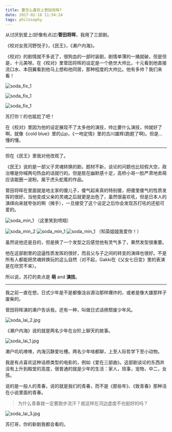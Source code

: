 ```yaml
---
title: 要怎么喜欢上菅田将晖?
date: 2017-02-18 11:54:24
tags: philosophy
---
```


从讨厌到爱上(好像有点过)**菅田将晖**，我用了三部剧。

《校对女孩河野悦子》，《民王》，《濑户内海》。

《校对》的剧情就不多说了，很狗血的一部时装剧，剧情单薄的一捅就破，但是但是，十元美呀。在《校对》里菅田将晖的设定是一个绝世大帅比，十元看到他直接流口水、本田翼看到他马上想和他同居，那种程度的大帅比。他有多帅？我们来看！

![soda_fix_1](/images/talk-about-soda/soda_fix_1.JPG)

![soda_fix_1](/images/talk-about-soda/soda_fix_2.JPG)

![soda_fix_1](/images/talk-about-soda/soda_fix_3.JPG)

苏打你丫的也尴尬了吧！

在《校对》里因为他的设定展现不了太多他的演技，帅比要什么演技，帅就好了啊，就像《cold blue》里的山p，《一吻定情》里的古川雄辉(跑题了啊)。但是...懂的懂。

---

但在《民王》里我对他改观了。

《民王》说的是一部父子灵魂转换的剧，题材不新，谈论的问题也比较假大空，政治哪是你喊两句热血的话就行的。但是胜在幽默感十足，高桥小哥一脸严肃地卖萌应该能圈一波粉。属于虎头蛇尾的作品。

菅田将晖在里面就是地主家的傻儿子，傻气起来真的特别傻，把傻里傻气的性质发挥的很好。当他变成父亲的灵魂之后就更是出色了，虽然很喜欢吼，但是日本人的演绎向来就夸张的啊（摊手），一旦接受了这个设定之后你会发现苏打吼的还挺可爱的。

![soda_min_1](/images/talk-about-soda/soda_min_1.jpg)
（这里笑到喷翔）

![soda_min_2](/images/talk-about-soda/soda_min_2.jpg)
![soda_min_1](/images/talk-about-soda/soda_min_3.jpg)
![soda_min_1](/images/talk-about-soda/soda_min_4.jpg)
（知英姐姐我爱你！）

虽然说他还是丑的，但是换了一个发型之后感觉他有灵气多了，果然发型很重要。

他在这部剧里的逗逼性质发挥的很好，而且父与子之间的转变的演绎也很好。不是所有人都能把灵魂转换玩的这么自然（对不起，Gakki在《父女七日变》里的表演是在欣赏不来）。

所以说，苏打的卖点是 **萌** and **演技**。

---

我之前一直在想，日式少年是不是都像泷谷源治那样爆炸的，或者是像大雄那样子废柴的。

菅田将晖演的濑户告诉我，还有一种，叫做日式话痨颓废少年风。

![soda_lai_2.jpg](/images/talk-about-soda/soda_lai_2.jpg)

《濑户内海》说的就是两名少年在台阶上聊天的故事。

![soda_lai_1.jpg](/images/talk-about-soda/soda_lai_1.jpg)

濑户叽叽喳喳，内海沉静爱吐槽。两名少年啥都聊，上至人际哲学下至小动物。

我是有点喜欢这种话痨类型的电影的，例如《爱在三部曲》。这部剧谈论的东西并没有上升到殿堂的高度，很普通的就是少年的生活：家人，琐事，宠物，中二，女孩。

说的是一般人的青春，说的就是我们的青春，而不是《那些年》、《致青春》那种活在小说里面的青春。

> 为什么青春就一定要跑步流汗？就这样在河边虚度不也挺好的吗？

![soda_lai_3.jpg](/images/talk-about-soda/soda_lai_3.jpg)

苏打哥，你的新剧我都会看的。
